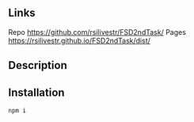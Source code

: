## Links
Repo  https://github.com/rsilivestr/FSD2ndTask/
Pages https://rsilivestr.github.io/FSD2ndTask/dist/

## Description

## Installation
`npm i`